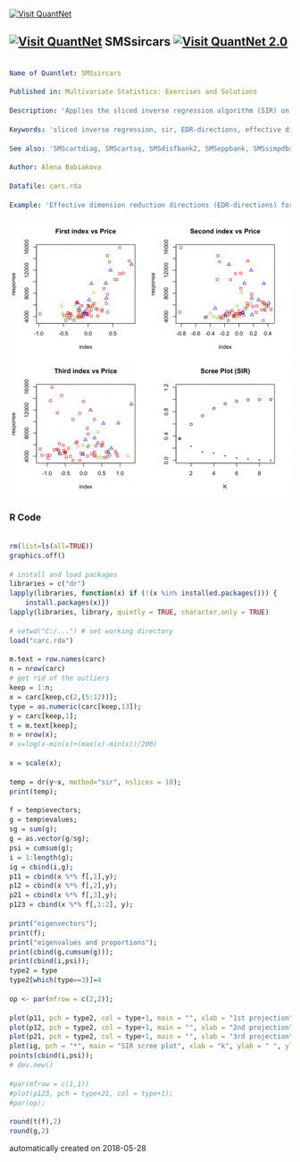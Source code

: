 [<img src="https://github.com/QuantLet/Styleguide-and-FAQ/blob/master/pictures/banner.png" width="888" alt="Visit QuantNet">](http://quantlet.de/)

## [<img src="https://github.com/QuantLet/Styleguide-and-FAQ/blob/master/pictures/qloqo.png" alt="Visit QuantNet">](http://quantlet.de/) **SMSsircars** [<img src="https://github.com/QuantLet/Styleguide-and-FAQ/blob/master/pictures/QN2.png" width="60" alt="Visit QuantNet 2.0">](http://quantlet.de/)

```yaml

Name of Quantlet: SMSsircars

Published in: Multivariate Statistics: Exercises and Solutions

Description: 'Applies the sliced inverse regression algorithm (SIR) on car data set for dimension reduction.'

Keywords: 'sliced inverse regression, sir, EDR-directions, effective dimension reduction directions, eigenvalue'

See also: 'SMScartdiag, SMScartsq, SMSdisfbank2, SMSeppbank, SMSsimpdbank, SMSsimpdsimu, SMSsir2cars, SMSsir2simu, SMSsircars, SMSsirsimu, SMSsircars, SMSsirsimu, SMSsiruscomp, SMSsvmbankrupt, SMSsvmorange, SMSsvmspiral'

Author: Alena Babiakova

Datafile: carc.rda

Example: 'Effective dimension reduction directions (EDR-directions) for the car data and plots for the response versus the estimated EDR-directions, a three-dimensional plot for the first two directions and the response and plot for the eigenvalues and the cumulative sum.'
```

![Picture1](SMSsircars_r.png)

### R Code
```r

rm(list=ls(all=TRUE))
graphics.off()

# install and load packages
libraries = c("dr")
lapply(libraries, function(x) if (!(x %in% installed.packages())) {
    install.packages(x)})
lapply(libraries, library, quietly = TRUE, character.only = TRUE)

# setwd("C:/...") # set working directory
load("carc.rda")

m.text = row.names(carc)
n = nrow(carc)
# get rid of the outliers
keep = 1:n;
x = carc[keep,c(2,(5:12))];
type = as.numeric(carc[keep,13]);
y = carc[keep,1];
t = m.text[keep];
n = nrow(x);
# x=log(x-min(x)+(max(x)-min(x))/200)

x = scale(x);

temp = dr(y~x, method="sir", nslices = 10);
print(temp);

f = temp$evectors;
g = temp$evalues;
sg = sum(g);
g = as.vector(g/sg);
psi = cumsum(g);
i = 1:length(g);
ig = cbind(i,g);
p11 = cbind(x %*% f[,1],y);
p12 = cbind(x %*% f[,2],y);
p21 = cbind(x %*% f[,3],y);
p123 = cbind(x %*% f[,1:2], y);

print("eigenvectors");
print(f);
print("eigenvalues and proportions");
print(cbind(g,cumsum(g)));
print(cbind(i,psi));
type2 = type
type2[which(type==3)]=4

op <- par(mfrow = c(2,2));

plot(p11, pch = type2, col = type+1, main = "", xlab = "1st projection", ylab = "price");
plot(p12, pch = type2, col = type+1, main = "", xlab = "2nd projection", ylab = "price");
plot(p21, pch = type2, col = type+1, main = "", xlab = "3rd projection", ylab = "price");
plot(ig, pch = "*", main = "SIR scree plot", xlab = "k", ylab = " ", ylim = c(0,1));
points(cbind(i,psi));
# dev.new()

#par(mfrow = c(1,1))
#plot(p123, pch = type+21, col = type+1);
#par(op);

round(t(f),2)
round(g,2)

```

automatically created on 2018-05-28